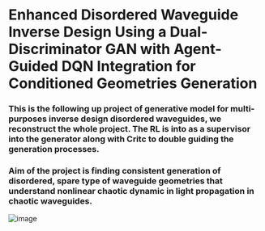 # Enhanced Disordered Waveguide Inverse Design Using a Dual-Discriminator GAN with Agent-Guided DQN Integration for Conditioned Geometries Generation


### This is the following up project of generative model for multi-purposes inverse design disordered waveguides, we reconstruct the whole project. The RL is into as a supervisor into the generator along with Critc to double guiding the generation processes.

### Aim of the project is finding consistent generation of disordered, spare type of waveguide geometries that understand nonlinear chaotic dynamic in light propagation in chaotic waveguides.

![image](https://github.com/user-attachments/assets/4a3265d5-8458-4994-a4d2-10810a22edca)
